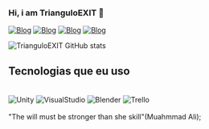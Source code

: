 ### Hi, i am TrianguloEXIT  👋

[![Blog](https://img.shields.io/badge/Itch.io-FA5C5C?style=for-the-badge&logo=itchdotio&logoColor=white)](https://itch.io/)
[![Blog](https://img.shields.io/badge/WhatsApp-25D366?style=for-the-badge&logo=whatsapp&logoColor=white)]()
[![Blog](https://img.shields.io/badge/LinkedIn-0077B5?style=for-the-badge&logo=linkedin&logoColor=white
)](https://www.linkedin.com/in/victor-dotele-703b1b260/)
[![Blog](https://img.shields.io/badge/Gmail-D14836?style=for-the-badge&logo=gmail&logoColor=white
)]()


![TrianguloEXIT GitHub stats](https://github-readme-stats.vercel.app/api?username=TrianguloEXIT&show_icons=true&theme=radical)
## Tecnologias que eu uso
<div style="display: incline_block"><br/> 
<img align="center" alt="Unity" src="https://img.shields.io/badge/Unity-100000?style=for-the-badge&logo=unity&logoColor=white" />
  <img align="center" alt="VisualStudio" src="https://img.shields.io/badge/Visual_Studio-5C2D91?style=for-the-badge&logo=visual%20studio&logoColor=white" />
  <img align="center" alt="Blender" src="https://img.shields.io/badge/blender-%23F5792A.svg?style=for-the-badge&logo=blender&logoColor=white" />
   <img align="center" alt="Trello" src="https://img.shields.io/badge/Trello-0052CC?style=for-the-badge&logo=trello&logoColor=white" />
</div><br/>
"The will must be stronger than she skill"(Muahmmad Ali);


